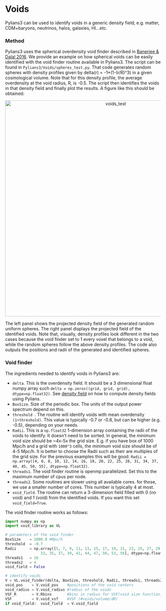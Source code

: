 # Voids

Pylians3 can be used to identify voids in a generic density field; e.g. matter, CDM+baryons, neutrinos, halos, galaxies, HI...etc.

### Method

Pylians3 uses the spherical overdensity void finder described in [Banerjee & Dalal 2016](https://ui.adsabs.harvard.edu/abs/2016JCAP...11..015B). We provide an example on how spherical voids can be easily identified with the void finder routine available in Pylians3. The script can be found in ```Pylians3/Voids/spheres_test.py```. That code generates random spheres with density profiles given by delta(r) = -1*(1-(r/R)^3) in a given cosmological volume. Note that for this density profile, the average overdensity at the void radius, R, is -0.5. The script then identifies the voids in that density field and finally plot the results. A figure like this should be obtained:

<p align="center"><img src="Spheres_test.png" alt="voids_test" width="700"/></p>

The left panel shows the projected density field of the generated random uniform spheres. The right panel displays the projected field of the identified voids. Note that, visually, density profiles look different in the two cases because the void finder set to 1 every voxel that belongs to a void, while the random spheres follow the above density profiles. The code also outputs the positions and radii of the generated and identified spheres.

### Void finder

The ingredients needed to identify voids in Pylians3 are:

- ```delta```. This is the overdensity field. It should be a 3 dimensional float numpy array such ```delta = np.zeros((grid, grid, grid), dtype=np.float32)```. See [density field](#density_field) on how to compute  density fields using Pylians.
- ```BoxSize```. Size of the periodic box. The units of the output power spectrum depend on this.
- ```threshold ```. The routine will identify voids with mean overdensity ```(1+threshold)```. This value is typically -0.7 or -0.8, but can be higher (e.g. -0.5), depending on your needs. 
- ```Radii```. This is a ```np.float32``` 1-dimension array containing the radii of the voids to identify. It doesn't need to be sorted. In general, the minimum void size should be ~4x-5x the grid size. E.g. if you have box of 1000 Mpc/h and a grid with ```1000^3``` cells, the minimum void size should be of 4-5 Mpc/h. It is better to choose the Radii such as their are multiples of the grid size. For the previous examples this will be good: ```Radii = np.array([4, 6, 8, 10, 12, 14, 16, 18, 20, 22, 25, 28, 31, 34, 37, 40, 45, 50, 55], dtype=np.float32)```. 
- ```threads1```. The void finder routine is openmp parallelized. Set this to the maximum number of cpus per node.
- ```threads2```. Some routines are slower using all available cores. for those, we use a smaller number of cores. This number is typically 4 at most.
- ```void_field```. The routine can return a 3-dimension field filled with 0 (no void) and 1 (void) from the identified voids. If you want this set ```void_field=True```.

The void finder routine works as follows:

```python
import numpy as np
import void_library as VL

# parameters of the void finder
BoxSize    = 1000.0 #Mpc/h
threshold  = -0.7
Radii      = np.array([5, 7, 9, 11, 13, 15, 17, 19, 21, 23, 25, 27, 29, 31,
                33, 35, 37, 39, 41, 44, 47, 50, 53, 56], dtype=np.float32) #Mpc/h
threads1   = 16
threads2   = 4
void_field = False

# identify voids
V = VL.void_finder(delta, BoxSize, threshold, Radii, threads1, threads2, void_field=void_field)
void_pos    = V.void_pos    #positions of the void centers
void_radius = V.void_radius #radius of the voids
VSF_R       = V.Rbins       #bins in radius for VSF(void size function)
VSF         = V.void_vsf    #VSF (#voids/volume/dR)
if void_field:  void_field  = V.void_field
```
